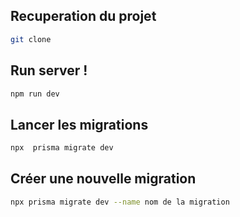 
## Recuperation du projet

```bash
git clone
```

## Run server ! 

```bash
npm run dev

```

## Lancer les migrations

```bash
npx  prisma migrate dev
```


## Créer une nouvelle migration

```bash
npx prisma migrate dev --name nom de la migration
```